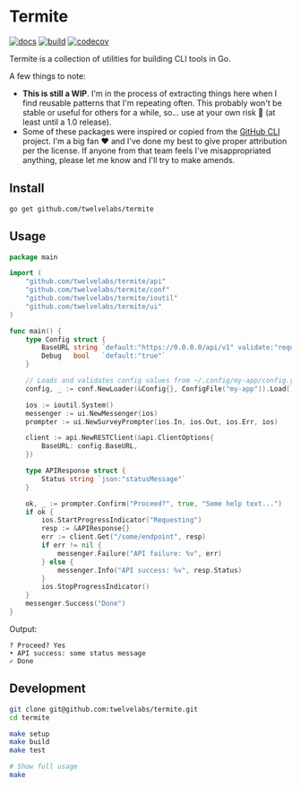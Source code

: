 # Termite

[![docs](https://pkg.go.dev/badge/github.com/twelvelabs/termite.svg)](https://pkg.go.dev/github.com/twelvelabs/termite)
[![build](https://github.com/twelvelabs/termite/actions/workflows/build.yml/badge.svg)](https://github.com/twelvelabs/termite/actions/workflows/build.yml)
[![codecov](https://codecov.io/gh/twelvelabs/termite/branch/main/graph/badge.svg?token=7BSJPVRDPZ)](https://codecov.io/gh/twelvelabs/termite)

Termite is a collection of utilities for building CLI tools in Go.

A few things to note:

- **This is still a WIP**. I'm in the process of extracting things here when I find reusable patterns that I'm repeating often. This probably won't be stable or useful for others for a while, so... use at your own risk :grimacing: (at least until a 1.0 release).
- Some of these packages were inspired or copied from the [GitHub CLI](https://github.com/cli/cli) project. I'm a big fan :heart: and I've done my best to give proper attribution per the license. If anyone from that team feels I've misappropriated anything, please let me know and I'll try to make amends.

## Install

```text
go get github.com/twelvelabs/termite
```

## Usage

```go
package main

import (
    "github.com/twelvelabs/termite/api"
    "github.com/twelvelabs/termite/conf"
    "github.com/twelvelabs/termite/ioutil"
    "github.com/twelvelabs/termite/ui"
)

func main() {
    type Config struct {
        BaseURL string `default:"https://0.0.0.0/api/v1" validate:"required,url"`
        Debug   bool   `default:"true"`
    }

    // Loads and validates config values from ~/.config/my-app/config.yaml
    config, _ := conf.NewLoader(&Config{}, ConfigFile("my-app")).Load()

    ios := ioutil.System()
    messenger := ui.NewMessenger(ios)
    prompter := ui.NewSurveyPrompter(ios.In, ios.Out, ios.Err, ios)

    client := api.NewRESTClient(&api.ClientOptions{
        BaseURL: config.BaseURL,
    })

    type APIResponse struct {
        Status string `json:"statusMessage"`
    }

    ok, _ := prompter.Confirm("Proceed?", true, "Some help text...")
    if ok {
        ios.StartProgressIndicator("Requesting")
        resp := &APIResponse{}
        err := client.Get("/some/endpoint", resp)
        if err != nil {
            messenger.Failure("API failure: %v", err)
        } else {
            messenger.Info("API success: %v", resp.Status)
        }
        ios.StopProgressIndicator()
    }
    messenger.Success("Done")
}
```

Output:

```text
? Proceed? Yes
• API success: some status message
✓ Done
```

## Development

```bash
git clone git@github.com:twelvelabs/termite.git
cd termite

make setup
make build
make test

# Show full usage
make
```
